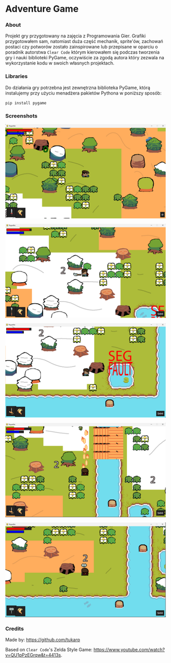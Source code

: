 # Adventure Game

### About

Projekt gry przygotowany na zajęcia z Programowania Gier. Grafiki przygotowałem sam, natomiast duża część mechanik, sprite'ów, zachowań postaci czy potworów zostało zainspirowane lub przepisane w oparciu o poradnik autorstwa ```Clear Code``` którym kierowałem się podczas tworzenia gry i nauki biblioteki PyGame, oczywiście za zgodą autora który zezwala na wykorzystanie kodu w swoich własnych projektach.

### Libraries

Do działania gry potrzebna jest zewnętrzna biblioteka PyGame, którą instalujemy przy użyciu menadżera pakietów Pythona w poniższy sposób:

```
pip install pygame
```

### Screenshots

![Screenshot 1](https://github.com/tukarp/Adventure-Game/blob/master/screenshots/Screenshot%201.png)

![Screenshot 2](https://github.com/tukarp/Adventure-Game/blob/master/screenshots/Screenshot%202.png)

![Screenshot 3](https://github.com/tukarp/Adventure-Game/blob/master/screenshots/Screenshot%203.png)

![Screenshot 4](https://github.com/tukarp/Adventure-Game/blob/master/screenshots/Screenshot%204.png)

![Screenshot 5](https://github.com/tukarp/Adventure-Game/blob/master/screenshots/Screenshot%205.png)

### Credits

Made by: https://github.com/tukarp

Based on ```Clear Code```'s Zelda Style Game: https://www.youtube.com/watch?v=QU1pPzEGrqw&t=4413s.

